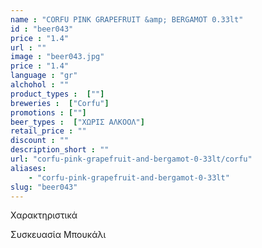 ```yaml
---
name : "CORFU PINK GRAPEFRUIT &amp; BERGAMOT 0.33lt"
id : "beer043"
price : "1.4"
url : ""
image : "beer043.jpg"
price : "1.4"
language : "gr"
alchohol : ""
product_types :  [""]
breweries :  ["Corfu"]
promotions : [""]
beer_types :  ["ΧΩΡΙΣ ΑΛΚΟΟΛ"]
retail_price : ""
discount : ""
description_short : ""
url: "corfu-pink-grapefruit-and-bergamot-0-33lt/corfu"
aliases: 
    - "corfu-pink-grapefruit-and-bergamot-0-33lt"
slug: "beer043"
---
```


Χαρακτηριστικά

Συσκευασία
Μπουκάλι